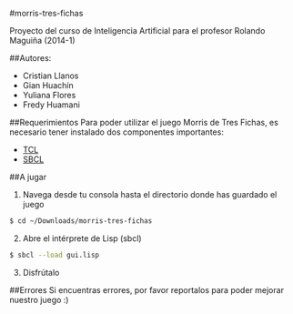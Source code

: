 #morris-tres-fichas

Proyecto del curso de Inteligencia Artificial para el profesor Rolando Maguiña (2014-1)

##Autores:
 - Cristian Llanos
 - Gian Huachín
 - Yuliana Flores
 - Fredy Huamani

##Requerimientos
Para poder utilizar el juego Morris de Tres Fichas, es necesario tener instalado dos componentes importantes:
 - [TCL](http://www.activestate.com/activetcl/downloads "Motor de renderizado para la interfaz gráfica")
 - [SBCL](http://www.sbcl.org/platform-table.html "Intérprete Lisp sugerido")

##A jugar
 1. Navega desde tu consola hasta el directorio donde has guardado el juego
 
 ```bash
 $ cd ~/Downloads/morris-tres-fichas
 ```
 2. Abre el intérprete de Lisp (sbcl)
 
 ```bash
 $ sbcl --load gui.lisp
 ```
 3. Disfrútalo

##Errores
Si encuentras errores, por favor reportalos para poder mejorar nuestro juego :)
